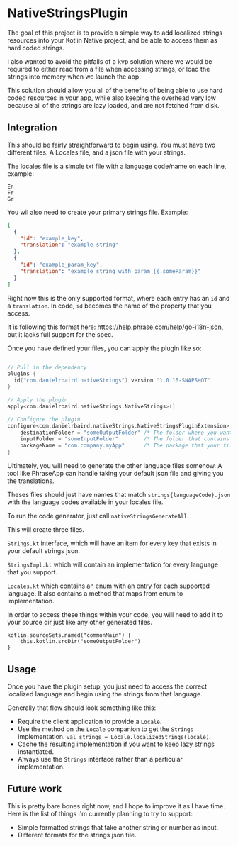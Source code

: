 # NativeStringsPlugin

The goal of this project is to provide a simple way to add localized strings resources into your Kotlin Native project, and be able to access them as hard coded strings.

I also wanted to avoid the pitfalls of a kvp solution where we would be required to either read from a file when accessing strings, or load the strings into memory when we launch the app.

This solution should allow you all of the benefits of being able to use hard coded resources in your app, while also keeping the overhead very low because all of the strings are lazy loaded, and are not fetched from disk.

## Integration
This should be fairly straightforward to begin using.
You must have two different files. A Locales file, and a json file with your strings.

The locales file is a simple txt file with a language code/name on each line, example:
```
En
Fr
Gr
```

You wil also need to create your primary strings file. Example:
```json
[
  {
    "id": "example_key",
    "translation": "example string"
  },
  {
    "id": "example_param_key",
    "translation": "example string with param {{.someParam}}"
  }
]
```
Right now this is the only supported format, where each entry has an `id` and a `translation`. In code, `id` becomes the name of the property that you access.

It is following this format here: https://help.phrase.com/help/go-i18n-json, but it lacks full support for the spec.

Once you have defined your files, you can apply the plugin like so:
```kotlin

// Pull in the dependency
plugins {
  id("com.danielrbaird.nativeStrings") version "1.0.16-SNAPSHOT"
}

// Apply the plugin
apply<com.danielrbaird.nativeStrings.NativeStrings>()

// Configure the plugin
configure<com.danielrbaird.nativeStrings.NativeStringsPluginExtension> {
    destinationFolder = "someOutputFolder" /* The folder where you want to output files */
    inputFolder = "someInputFolder"        /* The folder that contains your strings files */
    packageName = "com.company.myApp"      /* The package that your files will be in */
}
```

Ultimately, you will need to generate the other language files somehow. A tool like PhraseApp can handle taking your default json file and giving you the translations.

Theses files should just have names that match `strings{languageCode}.json` with the language codes available in your locales file.

To run the code generator, just call `nativeStringsGenerateAll`.

This will create three files.

`Strings.kt` interface, which will have an item for every key that exists in your default strings json.

`StringsImpl.kt` which will contain an implementation for every language that you support.

`Locales.kt` which contains an enum with an entry for each supported language. It also contains a method that maps from enum to implementation.

In order to access these things within your code, you will need to add it to your source dir just like any other generated files.

```
kotlin.sourceSets.named("commonMain") {
    this.kotlin.srcDir("someOutputFolder")
}
```

## Usage

Once you have the plugin setup, you just need to access the correct localized language and begin using the strings from that language.

Generally that flow should look something like this:

- Require the client application to provide a `Locale`.
- Use the method on the `Locale` companion to get the `Strings` implementation. ```val strings = Locale.localizedStrings(locale)```.
- Cache the resulting implementation if you want to keep lazy strings instantiated.
- Always use the `Strings` interface rather than a particular implementation.

## Future work

This is pretty bare bones right now, and I hope to improve it as I have time. Here is the list of things i'm currently planning to try to support:

- Simple formatted strings that take another string or number as input.
- Different formats for the strings json file.

